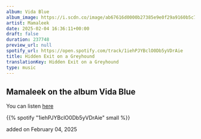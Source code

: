 ```yaml
---
album: Vida Blue
album_image: https://i.scdn.co/image/ab67616d0000b27385e9e0f29a9160b5c76408a7
artist: Mamaleek
date: 2025-02-04 16:36:11+00:00
draft: false
duration: 237748
preview_url: null
spotify_url: https://open.spotify.com/track/1iehPJYBclO0Db5yVDrAie
title: Hidden Exit on a Greyhound
translationKey: Hidden Exit on a Greyhound
type: music
---
```


## Mamaleek on the album Vida Blue

You can listen [here](https://open.spotify.com/track/1iehPJYBclO0Db5yVDrAie)

{{% spotify "1iehPJYBclO0Db5yVDrAie" small %}}

added on February 04, 2025